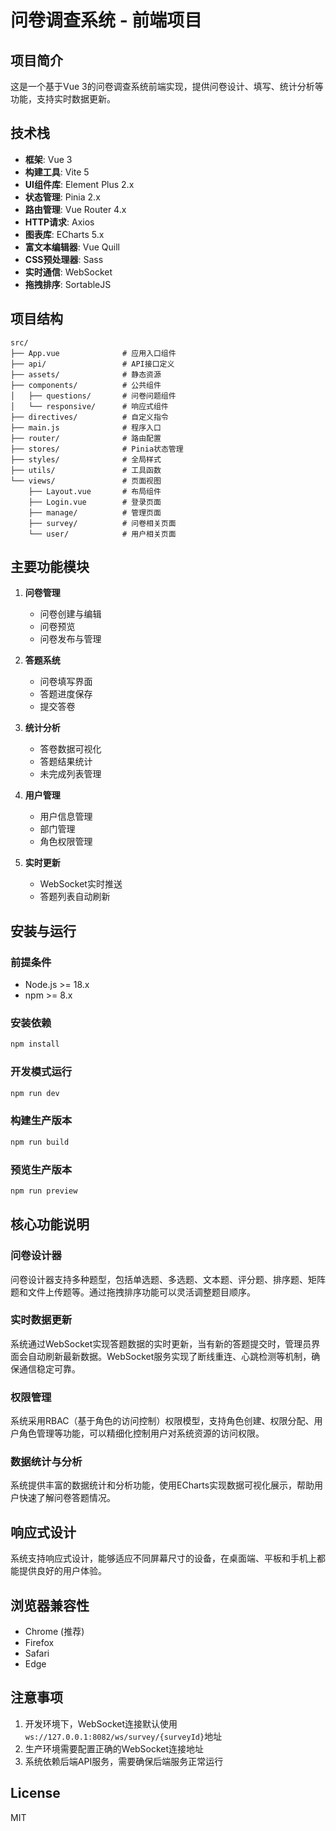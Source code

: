 # 问卷调查系统 - 前端项目

## 项目简介

这是一个基于Vue 3的问卷调查系统前端实现，提供问卷设计、填写、统计分析等功能，支持实时数据更新。

## 技术栈

- **框架**: Vue 3
- **构建工具**: Vite 5
- **UI组件库**: Element Plus 2.x
- **状态管理**: Pinia 2.x
- **路由管理**: Vue Router 4.x
- **HTTP请求**: Axios
- **图表库**: ECharts 5.x
- **富文本编辑器**: Vue Quill
- **CSS预处理器**: Sass
- **实时通信**: WebSocket
- **拖拽排序**: SortableJS

## 项目结构

```
src/
├── App.vue              # 应用入口组件
├── api/                 # API接口定义
├── assets/              # 静态资源
├── components/          # 公共组件
│   ├── questions/       # 问卷问题组件
│   └── responsive/      # 响应式组件
├── directives/          # 自定义指令
├── main.js              # 程序入口
├── router/              # 路由配置
├── stores/              # Pinia状态管理
├── styles/              # 全局样式
├── utils/               # 工具函数
└── views/               # 页面视图
    ├── Layout.vue       # 布局组件
    ├── Login.vue        # 登录页面
    ├── manage/          # 管理页面
    ├── survey/          # 问卷相关页面
    └── user/            # 用户相关页面
```

## 主要功能模块

1. **问卷管理**
   - 问卷创建与编辑
   - 问卷预览
   - 问卷发布与管理

2. **答题系统**
   - 问卷填写界面
   - 答题进度保存
   - 提交答卷

3. **统计分析**
   - 答卷数据可视化
   - 答题结果统计
   - 未完成列表管理

4. **用户管理**
   - 用户信息管理
   - 部门管理
   - 角色权限管理

5. **实时更新**
   - WebSocket实时推送
   - 答题列表自动刷新

## 安装与运行

### 前提条件

- Node.js >= 18.x
- npm >= 8.x

### 安装依赖

```bash
npm install
```

### 开发模式运行

```bash
npm run dev
```

### 构建生产版本

```bash
npm run build
```

### 预览生产版本

```bash
npm run preview
```

## 核心功能说明

### 问卷设计器

问卷设计器支持多种题型，包括单选题、多选题、文本题、评分题、排序题、矩阵题和文件上传题等。通过拖拽排序功能可以灵活调整题目顺序。

### 实时数据更新

系统通过WebSocket实现答题数据的实时更新，当有新的答题提交时，管理员界面会自动刷新最新数据。WebSocket服务实现了断线重连、心跳检测等机制，确保通信稳定可靠。

### 权限管理

系统采用RBAC（基于角色的访问控制）权限模型，支持角色创建、权限分配、用户角色管理等功能，可以精细化控制用户对系统资源的访问权限。

### 数据统计与分析

系统提供丰富的数据统计和分析功能，使用ECharts实现数据可视化展示，帮助用户快速了解问卷答题情况。

## 响应式设计

系统支持响应式设计，能够适应不同屏幕尺寸的设备，在桌面端、平板和手机上都能提供良好的用户体验。

## 浏览器兼容性

- Chrome (推荐)
- Firefox
- Safari
- Edge

## 注意事项

1. 开发环境下，WebSocket连接默认使用`ws://127.0.0.1:8082/ws/survey/{surveyId}`地址
2. 生产环境需要配置正确的WebSocket连接地址
3. 系统依赖后端API服务，需要确保后端服务正常运行

## License

MIT
